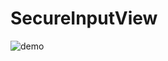 # SecureInputView
![demo](https://user-images.githubusercontent.com/61532729/172185476-cc3076ff-2380-4a54-9721-4a75589226db.gif)


